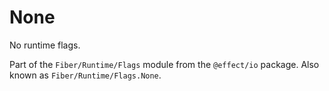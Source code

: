 # None

No runtime flags.

Part of the `Fiber/Runtime/Flags` module from the `@effect/io` package. Also known as `Fiber/Runtime/Flags.None`.

